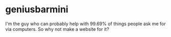 # geniusbarmini
I'm the guy who can probably help with 99.69% of things people ask me for via computers. So why not make a website for it?
